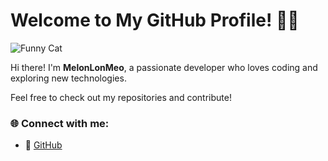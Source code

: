 # Welcome to My GitHub Profile! 🍉🐱

![Funny Cat](https://github.com/melonlonmeo.png)

Hi there! I'm **MelonLonMeo**, a passionate developer who loves coding and exploring new technologies.

Feel free to check out my repositories and contribute!

### 🌐 Connect with me:
- 🐙 [GitHub](https://github.com/melonlonmeo)
